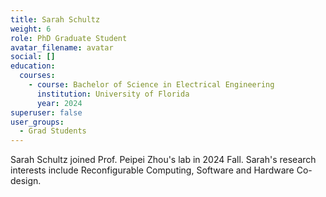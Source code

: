 ```yaml
---
title: Sarah Schultz
weight: 6
role: PhD Graduate Student
avatar_filename: avatar
social: []
education:
  courses:
    - course: Bachelor of Science in Electrical Engineering
      institution: University of Florida
      year: 2024
superuser: false
user_groups:
  - Grad Students
---
```

Sarah Schultz joined Prof. Peipei Zhou's lab in 2024 Fall. Sarah's research interests include Reconfigurable Computing, Software and Hardware Co-design.
